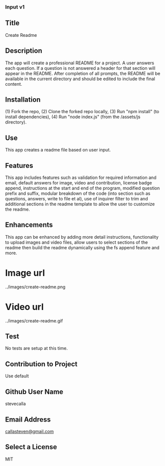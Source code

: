 ### Input v1

## Title
Create Readme

## Description
The app will create a professional README for a project. A user answers each question. If a question is not answered a header for that section will appear in the README. After completion of all prompts, the README will be available in the current directory and should be edited to include the final content. 

## Installation
(1) Fork the repo, (2) Clone the forked repo locally, (3) Run "npm install" (to install dependencies), (4) Run "node index.js" (from the /assets/js directory).

## Use
This app creates a readme file based on user input.

## Features
This app includes features such as validation for required information and email, default answers for image, video and contribution, license badge append, instructions at the start and end of the program, modified question prefix and suffix, modular breakdown of the code (into section such as questions, answers, write to file et al), use of inquirer filter to trim and additional sections in the readme template to allow the user to customize the readme.

## Enhancements
This app can be enhanced by adding more detail instructions, functionality to upload images and video files, allow users to select sections of the readme then build the readme dynamically using the fs append feature and more.

# Image url
../images/create-readme.png

# Video url
../images/create-readme.gif


## Test 
No tests are setup at this time.

## Contribution to Project
Use default

## Github User Name
stevecalla

## Email Address 
callasteven@gmail.com

## Select a License
MIT